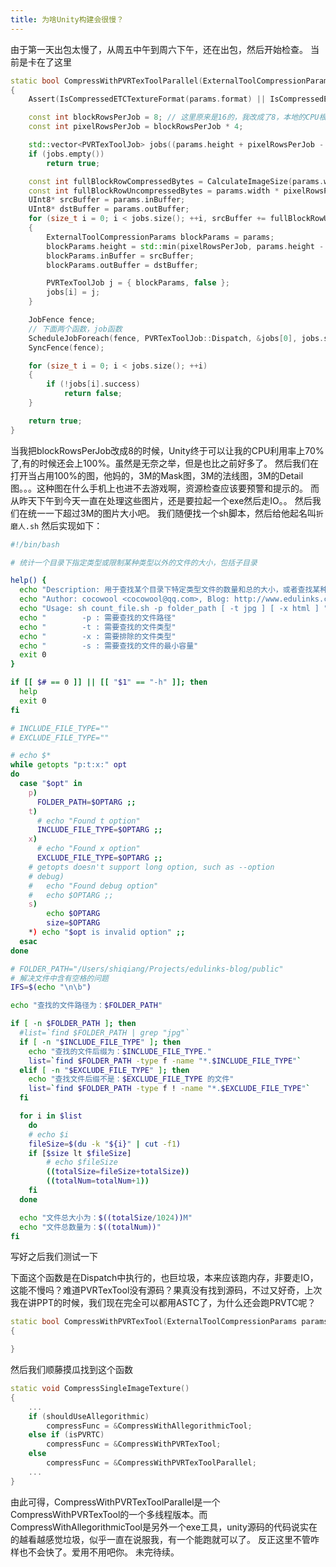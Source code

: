 ```yaml
---
title: 为啥Unity构建会很慢？
---
```

由于第一天出包太慢了，从周五中午到周六下午，还在出包，然后开始检查。
当前是卡在了这里
```C++
static bool CompressWithPVRTexToolParallel(ExternalToolCompressionParams params)
{
    Assert(IsCompressedETCTextureFormat(params.format) || IsCompressedETC2TextureFormat(params.format));

    const int blockRowsPerJob = 8; // 这里原来是16的，我改成了8，本地的CPU根本用不完啊。
    const int pixelRowsPerJob = blockRowsPerJob * 4;

    std::vector<PVRTexToolJob> jobs((params.height + pixelRowsPerJob - 1) / pixelRowsPerJob);
    if (jobs.empty())
        return true;

    const int fullBlockRowCompressedBytes = CalculateImageSize(params.width, pixelRowsPerJob, params.format);
    const int fullBlockRowUncompressedBytes = params.width * pixelRowsPerJob * 4;
    UInt8* srcBuffer = params.inBuffer;
    UInt8* dstBuffer = params.outBuffer;
    for (size_t i = 0; i < jobs.size(); ++i, srcBuffer += fullBlockRowUncompressedBytes, dstBuffer += fullBlockRowCompressedBytes)
    {
        ExternalToolCompressionParams blockParams = params;
        blockParams.height = std::min(pixelRowsPerJob, params.height - pixelRowsPerJob * static_cast<int>(i));
        blockParams.inBuffer = srcBuffer;
        blockParams.outBuffer = dstBuffer;

        PVRTexToolJob j = { blockParams, false };
        jobs[i] = j;
    }

    JobFence fence;
    // 下面两个函数，job函数
    ScheduleJobForeach(fence, PVRTexToolJob::Dispatch, &jobs[0], jobs.size());
    SyncFence(fence);

    for (size_t i = 0; i < jobs.size(); ++i)
    {
        if (!jobs[i].success)
            return false;
    }

    return true;
}
```
当我把blockRowsPerJob改成8的时候，Unity终于可以让我的CPU利用率上70%了,有的时候还会上100%。虽然是无奈之举，但是也比之前好多了。
然后我们在打开当占用100%的图，他妈的，3M的Mask图，3M的法线图，3M的Detail图。。。这种图在什么手机上也进不去游戏啊，资源检查应该要预警和提示的。
而从昨天下午到今天一直在处理这些图片，还是要拉起一个exe然后走IO。。
然后我们在统一一下超过3M的图片大小吧。
我们随便找一个sh脚本，然后给他起名叫`折磨人.sh`
然后实现如下：
```sh
#!/bin/bash

# 统计一个目录下指定类型或限制某种类型以外的文件的大小，包括子目录

help() {
  echo "Description: 用于查找某个目录下特定类型文件的数量和总的大小，或者查找某种类型以外的文件数量和总的大小"
  echo "Author: cocowool <cocowool@qq.com>, Blog: http://www.edulinks.cn"
  echo "Usage: sh count_file.sh -p folder_path [ -t jpg ] [ -x html ] "
  echo "       	-p : 需要查找的文件路径"
  echo "       	-t : 需要查找的文件类型"
  echo "       	-x : 需要排除的文件类型"
  echo "		-s : 需要查找的文件的最小容量"
  exit 0
}

if [[ $# == 0 ]] || [[ "$1" == "-h" ]]; then
  help
  exit 0
fi

# INCLUDE_FILE_TYPE=""
# EXCLUDE_FILE_TYPE=""

# echo $*
while getopts "p:t:x:" opt
do
  case "$opt" in
    p) 
      FOLDER_PATH=$OPTARG ;;
    t) 
      # echo "Found t option"
      INCLUDE_FILE_TYPE=$OPTARG ;;
    x)
      # echo "Found x option"
      EXCLUDE_FILE_TYPE=$OPTARG ;;
    # getopts doesn't support long option, such as --option
    # debug)
    #   echo "Found debug option"
    #   echo $OPTARG ;;
	s)
		echo $OPTARG
		size=$OPTARG
    *) echo "$opt is invalid option" ;;
  esac
done

# FOLDER_PATH="/Users/shiqiang/Projects/edulinks-blog/public"
# 解决文件中含有空格的问题
IFS=$(echo "\n\b")

echo "查找的文件路径为：$FOLDER_PATH"

if [ -n $FOLDER_PATH ]; then
  #list=`find $FOLDER_PATH | grep "jpg"`
  if [ -n "$INCLUDE_FILE_TYPE" ]; then
    echo "查找的文件后缀为：$INCLUDE_FILE_TYPE."
    list=`find $FOLDER_PATH -type f -name "*.$INCLUDE_FILE_TYPE"`
  elif [ -n "$EXCLUDE_FILE_TYPE" ]; then
    echo "查找文件后缀不是：$EXCLUDE_FILE_TYPE 的文件"
    list=`find $FOLDER_PATH -type f ! -name "*.$EXCLUDE_FILE_TYPE"`
  fi

  for i in $list
    do
    # echo $i
    fileSize=$(du -k "${i}" | cut -f1)
	if [$size lt $fileSize]
		# echo $fileSize
		((totalSize=fileSize+totalSize))
		((totalNum=totalNum+1))
	fi
  done

  echo "文件总大小为：$((totalSize/1024))M"
  echo "文件总数量为：$((totalNum))"
fi

```
写好之后我们测试一下

下面这个函数是在Dispatch中执行的，也巨垃圾，本来应该跑内存，非要走IO，这能不慢吗？难道PVRTexTool没有源码？果真没有找到源码，不过又好奇，上次我在讲PPT的时候，我们现在完全可以都用ASTC了，为什么还会跑PRVTC呢？
```C++
static bool CompressWithPVRTexTool(ExternalToolCompressionParams params)
{

}
```

然后我们顺藤摸瓜找到这个函数
```C++
static void CompressSingleImageTexture()
{
    ...
    if (shouldUseAllegorithmic)
        compressFunc = &CompressWithAllegorithmicTool;
    else if (isPVRTC)
        compressFunc = &CompressWithPVRTexTool;
    else
        compressFunc = &CompressWithPVRTexToolParallel;
    ...
}
```
由此可得，CompressWithPVRTexToolParallel是一个CompressWithPVRTexTool的一个多线程版本。而CompressWithAllegorithmicTool是另外一个exe工具，unity源码的代码说实在的越看越感觉垃圾，似乎一直在说服我，有一个能跑就可以了。
反正这里不管咋样也不会快了。爱用不用吧你。
未完待续。
